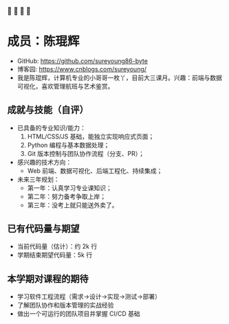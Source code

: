 ### :star_struck:  :star_struck:  :star_struck:  :star_struck:
# 成员：陈琨辉

- GitHub: https://github.com/sureyoung86-byte
- 博客园: https://www.cnblogs.com/sureyoung/
- 我是陈琨辉，计算机专业的小哥哥一枚丫，目前大三课月。兴趣：前端与数据可视化，喜欢管理航班与艺术鉴赏。
## 成就与技能（自评）
- 已具备的专业知识/能力：
  1. HTML/CSS/JS 基础，能独立实现响应式页面；
  2. Python 编程与基本数据处理；
  3. Git 版本控制与团队协作流程（分支、PR）；
- 感兴趣的技术方向：
  - Web 前端、数据可视化、后端工程化、持续集成；
- 未来三年规划：
  - 第一年：认真学习专业课知识；
  - 第二年：努力备考争取上岸；
  - 第三年：没考上就只能送外卖了。

## 已有代码量与期望
- 当前代码量（估计）：约 2k 行
- 学期结束期望代码量：5k 行

## 本学期对课程的期待
- 学习软件工程流程（需求->设计->实现->测试->部署）
- 了解团队协作和版本管理的实战经验
- 做出一个可运行的团队项目并掌握 CI/CD 基础
